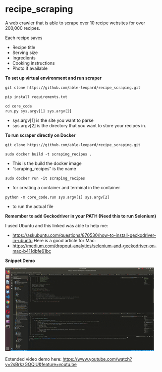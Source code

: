 # recipe_scraping

A web crawler that is able to scrape over 10 recipe websites for over 200,000 recipes.

Each recipe saves
- Recipe title
- Serving size
- Ingredients
- Cooking instructions
- Photo if available

**To set up virtual environment and run scraper**

```
git clone https://github.com/able-leopard/recipe_scraping.git
```
```
pip install requirements.txt
```
```
cd core_code
run.py sys.argv[1] sys.argv[2]
```
- sys.argv[1] is the site you want to parse
- sys.argv[2] is the directory that you want to store your recipes in.

**To run scraper directly on Docker**
```
git clone https://github.com/able-leopard/recipe_scraping.git
```
```
sudo docker build -t scraping_recipes .
```
- This is the build the docker image
- “scraping_recipes” is the name

```
sudo docker run -it scraping_recipes
```
- for creating a container and terminal in the container

```
python -m core_code.run sys.argv[1] sys.argv[2]
```
- to run the actual file



**Remember to add Geckodriver in your PATH (Need this to run Selenium)**

I used Ubuntu and this linked was able to help me:
- https://askubuntu.com/questions/870530/how-to-install-geckodriver-in-ubuntu
Here is a good article for Mac:
- https://medium.com/dropout-analytics/selenium-and-geckodriver-on-mac-b411dbfe61bc

**Snippet Demo**

![](recipe_scraping_GIF_downsized_large.gif)

Extended video demo here: https://www.youtube.com/watch?v=2sBrkzGQQlU&feature=youtu.be
